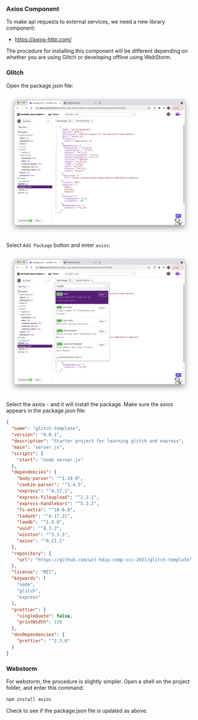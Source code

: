 ###  Axios Component

To make api requests to external services, we need a new library component:

- https://axios-http.com/

The procedure for installing this component will be different depending on whether you are using Glitch or developing offline using WebStorm.

### Glitch

Open the package.json file:

![](img/27.png)

Select `Add Package` button and enter `axios`:

![](img/28.png)

Select the axios - and it will install the package. Make sure the axios appears in the package.json file:

~~~json
{
  "name": "glitch-template",
  "version": "0.0.1",
  "description": "Starter project for learning glitch and express",
  "main": "server.js",
  "scripts": {
    "start": "node server.js"
  },
  "dependencies": {
    "body-parser": "^1.19.0",
    "cookie-parser": "^1.4.5",
    "express": "^4.17.1",
    "express-fileupload": "^1.2.1",
    "express-handlebars": "^5.3.2",
    "fs-extra": "^10.0.0",
    "lodash": "^4.17.21",
    "lowdb": "^1.0.0",
    "uuid": "^8.3.2",
    "winston": "^3.3.3",
    "axios": "^0.21.1"
  },
  "repository": {
    "url": "https://github.com/wit-hdip-comp-sci-2021/glitch-template"
  },
  "license": "MIT",
  "keywords": [
    "node",
    "glitch",
    "express"
  ],
  "prettier": {
    "singleQuote": false,
    "printWidth": 120
  },
  "devDependencies": {
    "prettier": "^2.3.0"
  }
}
~~~

### Webstorm

For webstorm, the procedure is slightly simpler. Open a shell on the project folder, and enter this command:

~~~bash
npm install axios
~~~

Check to see if the package.json file is updated as above.
